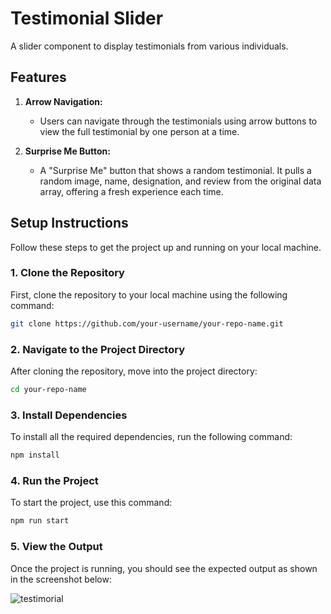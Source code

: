 # Testimonial Slider

A slider component to display testimonials from various individuals.

## Features

1. **Arrow Navigation:** 
   - Users can navigate through the testimonials using arrow buttons to view the full testimonial by one person at a time.

2. **Surprise Me Button:** 
   - A "Surprise Me" button that shows a random testimonial. It pulls a random image, name, designation, and review from the original data array, offering a fresh experience each time.

## Setup Instructions

Follow these steps to get the project up and running on your local machine.

### 1. Clone the Repository

First, clone the repository to your local machine using the following command:

```bash
git clone https://github.com/your-username/your-repo-name.git
```

### 2. Navigate to the Project Directory

After cloning the repository, move into the project directory:

```bash
cd your-repo-name
```

### 3. Install Dependencies

To install all the required dependencies, run the following command:

```bash
npm install
```

### 4. Run the Project

To start the project, use this command:

```bash
npm run start
```

### 5. View the Output

Once the project is running, you should see the expected output as shown in the screenshot below:

![testimorial](https://github.com/user-attachments/assets/a0d6b22a-05af-4ee8-9394-2d07973b1d68)

